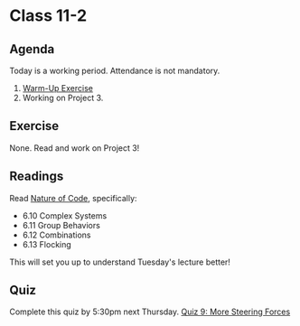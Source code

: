 # Class 11-2

## Agenda

Today is a working period. Attendance is not mandatory.
1. [Warm-Up Exercise](https://docs.google.com/document/d/1efsh-xyCBLIttpyc1_g7ValZIQV0lg5eBHDKunoiqng)
1. Working on Project 3.

## Exercise

None. Read and work on Project 3!

## Readings

Read [Nature of Code](http://natureofcode.com/book/chapter-6-autonomous-agents/#610-complex-systems), specifically:
- 6.10 Complex Systems
- 6.11 Group Behaviors
- 6.12 Combinations
- 6.13 Flocking

This will set you up to understand Tuesday's lecture better!

## Quiz

Complete this quiz by 5:30pm next Thursday.
[Quiz 9: More Steering Forces](https://mycourses.rit.edu/d2l/lms/quizzing/quizzing.d2l?ou=683937&qi=772853)
